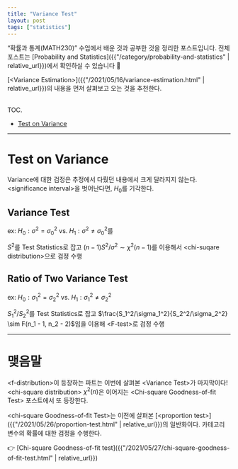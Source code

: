 ```yaml
---
title: "Variance Test"
layout: post
tags: ["statistics"]
---
```


“확률과 통계(MATH230)” 수업에서 배운 것과 공부한 것을 정리한 포스트입니다. 전체 포스트는 [Probability and Statistics]({{"/category/probability-and-statistics" | relative_url}})에서 확인하실 수 있습니다 🎲

[\<Variance Estimation\>]({{"/2021/05/16/variance-estimation.html" | relative_url}})의 내용을 먼저 살펴보고 오는 것을 추천한다. 

<br><span class="statement-title">TOC.</span><br>

- [Test on Variance](#test-on-variance)

<hr/>

# Test on Variance

Variance에 대한 검정은 추정에서 다뤘던 내용에서 크게 달라지지 않는다. \<significance interval\>을 벗어난다면, $H_0$를 기각한다.

## Variance Test

ex: $H_0: \sigma^2 = \sigma_0^2$ vs. $H_1: \sigma^2 \ne \sigma_0^2$를

$S^2$를 Test Statistics로 잡고 $(n-1)S^2 / \sigma^2 \sim \chi^2 (n-1)$를 이용해서 \<chi-suqare distribution\>으로 검정 수행

## Ratio of Two Variance Test

ex: $H_0: \sigma_1^2 = \sigma_2^2$ vs. $H_1: \sigma_1^2 \ne \sigma_2^2$

$S_1^2 / S_2^2$를 Test Statistics로 잡고 $\frac{S_1^2/\sigma_1^2}{S_2^2/\sigma_2^2} \sim F(n_1 - 1, n_2 - 2)$임을 이용해 \<F-test\>로 검정 수행

<hr/>

# 맺음말

\<f-distribution\>이 등장하는 파트는 이번에 살펴본 \<Variance Test\>가 마지막이다! \<chi-square distribution\> $\chi^2(n)$은 이어지는 \<Chi-square Goodness-of-fit Test\> 포스트에서 또 등장한다. 

\<chi-square Goodness-of-fit Test\>는 이전에 살펴본 [\<proportion test\>]({{"/2021/05/26/proportion-test.html" | relative_url}})의 일반화이다. 카테고리 변수의 확률에 대한 검정을 수행한다. 

👉 [Chi-square Goodness-of-fit test]({{"/2021/05/27/chi-square-goodness-of-fit-test.html" | relative_url}})
